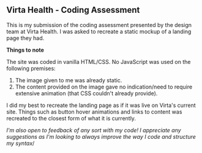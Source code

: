 ## Virta Health - Coding Assessment

This is my submission of the coding assessment presented by the design team at Virta Health. I was asked to recreate a static mockup of a landing page they had.

**Things to note**

The site was coded in vanilla HTML/CSS. No JavaScript was used on the following premises:
1. The image given to me was already static.
2. The content provided on the image gave no indication/need to require extensive animation (that CSS couldn't already provide).

I did my best to recreate the landing page as if it was live on Virta's current site. Things such as button hover animations and links to content was recreated to the closest form of what it is currently.

*I'm also open to feedback of any sort with my code! I appreciate any suggestions as I'm looking to always improve the way I code and structure my syntax*/
